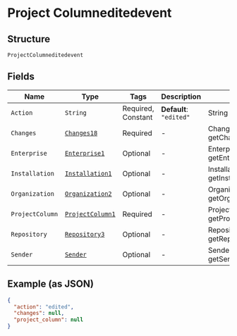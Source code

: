 
# Project Columneditedevent

## Structure

`ProjectColumneditedevent`

## Fields

| Name | Type | Tags | Description | Getter | Setter |
|  --- | --- | --- | --- | --- | --- |
| `Action` | `String` | Required, Constant | **Default**: `"edited"` | String getAction() | setAction(String action) |
| `Changes` | [`Changes18`](../../doc/models/changes-18.md) | Required | - | Changes18 getChanges() | setChanges(Changes18 changes) |
| `Enterprise` | [`Enterprise1`](../../doc/models/enterprise-1.md) | Optional | - | Enterprise1 getEnterprise() | setEnterprise(Enterprise1 enterprise) |
| `Installation` | [`Installation1`](../../doc/models/installation-1.md) | Optional | - | Installation1 getInstallation() | setInstallation(Installation1 installation) |
| `Organization` | [`Organization2`](../../doc/models/organization-2.md) | Optional | - | Organization2 getOrganization() | setOrganization(Organization2 organization) |
| `ProjectColumn` | [`ProjectColumn1`](../../doc/models/project-column-1.md) | Required | - | ProjectColumn1 getProjectColumn() | setProjectColumn(ProjectColumn1 projectColumn) |
| `Repository` | [`Repository3`](../../doc/models/repository-3.md) | Optional | - | Repository3 getRepository() | setRepository(Repository3 repository) |
| `Sender` | [`Sender`](../../doc/models/sender.md) | Optional | - | Sender getSender() | setSender(Sender sender) |

## Example (as JSON)

```json
{
  "action": "edited",
  "changes": null,
  "project_column": null
}
```

